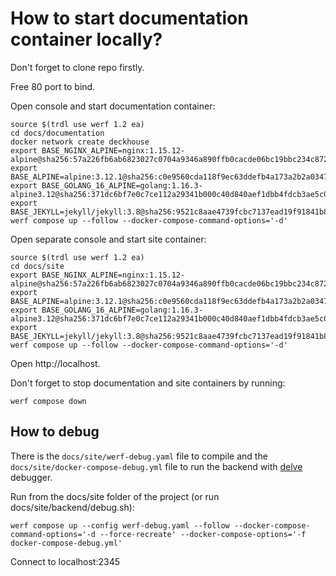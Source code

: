 # How to start documentation container locally?

Don't forget to clone repo firstly.

Free 80 port to bind.

Open console and start documentation container:
```shell
source $(trdl use werf 1.2 ea)
cd docs/documentation
docker network create deckhouse
export BASE_NGINX_ALPINE=nginx:1.15.12-alpine@sha256:57a226fb6ab6823027c0704a9346a890ffb0cacde06bc19bbc234c8720673555
export BASE_ALPINE=alpine:3.12.1@sha256:c0e9560cda118f9ec63ddefb4a173a2b2a0347082d7dff7dc14272e7841a5b5a
export BASE_GOLANG_16_ALPINE=golang:1.16.3-alpine3.12@sha256:371dc6bf7e0c7ce112a29341b000c40d840aef1dbb4fdcb3ae5c0597e28f3061
export BASE_JEKYLL=jekyll/jekyll:3.8@sha256:9521c8aae4739fcbc7137ead19f91841b833d671542f13e91ca40280e88d6e34 
werf compose up --follow --docker-compose-command-options='-d'
```

Open separate console and start site container:
```shell
source $(trdl use werf 1.2 ea)
cd docs/site
export BASE_NGINX_ALPINE=nginx:1.15.12-alpine@sha256:57a226fb6ab6823027c0704a9346a890ffb0cacde06bc19bbc234c8720673555
export BASE_ALPINE=alpine:3.12.1@sha256:c0e9560cda118f9ec63ddefb4a173a2b2a0347082d7dff7dc14272e7841a5b5a
export BASE_GOLANG_16_ALPINE=golang:1.16.3-alpine3.12@sha256:371dc6bf7e0c7ce112a29341b000c40d840aef1dbb4fdcb3ae5c0597e28f3061
export BASE_JEKYLL=jekyll/jekyll:3.8@sha256:9521c8aae4739fcbc7137ead19f91841b833d671542f13e91ca40280e88d6e34 
werf compose up --follow --docker-compose-command-options='-d'
```

Open http://localhost.

Don't forget to stop documentation and site containers by running:
```shell
werf compose down
``` 

## How to debug

There is the `docs/site/werf-debug.yaml` file to compile and the `docs/site/docker-compose-debug.yml` file to run the backend with [delve](https://github.com/go-delve/delve) debugger.

Run from the docs/site folder of the project (or run docs/site/backend/debug.sh):
```shell
werf compose up --config werf-debug.yaml --follow --docker-compose-command-options='-d --force-recreate' --docker-compose-options='-f docker-compose-debug.yml'
```

Connect to localhost:2345
